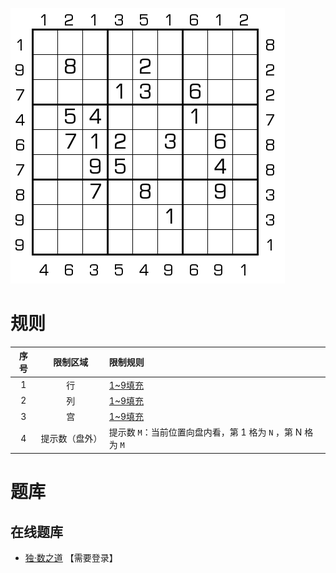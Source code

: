 ![](../../../images/sudoku/房间号数独.png)

# 规则
| 序号 | 限制区域 | 限制规则 |
| :---: | :---: | :--- |
| 1 | 行 | [1~9填充] |
| 2 | 列 | [1~9填充] |
| 3 | 宫 | [1~9填充] |
| 4 | 提示数（盘外） | 提示数 `M`：当前位置向盘内看，第 1 格为 `N` ，第 N 格为 `M` |

# 题库

## 在线题库
- [独·数之道](http://www.sudokufans.org.cn/lx/game.index.php?type=mm3) 【需要登录】

[1~9填充]: ../../../rules.md#1~9填充
